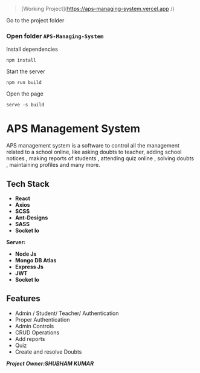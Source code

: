 > [Working Project](https://aps-managing-system.vercel.app
/)



Go to the project folder

### Open folder ``APS-Managing-System``


Install dependencies
  
  ``npm install``


Start the server

  ``npm run build``

Open the page 

  ``serve -s build``


# APS Management System

APS management system is  a software to control all the management related to a school online, like asking doubts to teacher, adding school notices , making reports of students , attending quiz online , solving doubts , maintaining profiles and many more.

## Tech Stack

- **React**
- **Axios**
- **SCSS**
- **Ant-Designs**
- **SASS**
- **Socket Io**

**Server:**

- **Node Js**
- **Mongo DB Atlas**
- **Express Js**
- **JWT**
- **Socket Io**



## Features

- Admin / Student/ Teacher/ Authentication
- Proper Authentication
- Admin Controls
- CRUD Operations
- Add reports
- Quiz
- Create and resolve Doubts


***Project Owner:SHUBHAM KUMAR***

